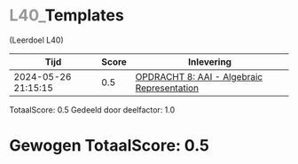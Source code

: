 #  <font color="#999999">L40_</font>Templates                                                                                                                             
(Leerdoel L40)

|Tijd|Score|Inlevering|
|---|---|---|
|2024-05-26 21:15:15 |0.5|<a href="https://canvas.hu.nl//courses/39753/assignments/284180/submissions/616">OPDRACHT 8: AAI - Algebraic Representation</a>|

TotaalScore: 0.5
Gedeeld door deelfactor: 1.0
# Gewogen TotaalScore: 0.5

